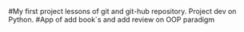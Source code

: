 #My first project lessons of git and git-hub repository. Project dev on Python.
#App of add book`s and add review on OOP paradigm 
